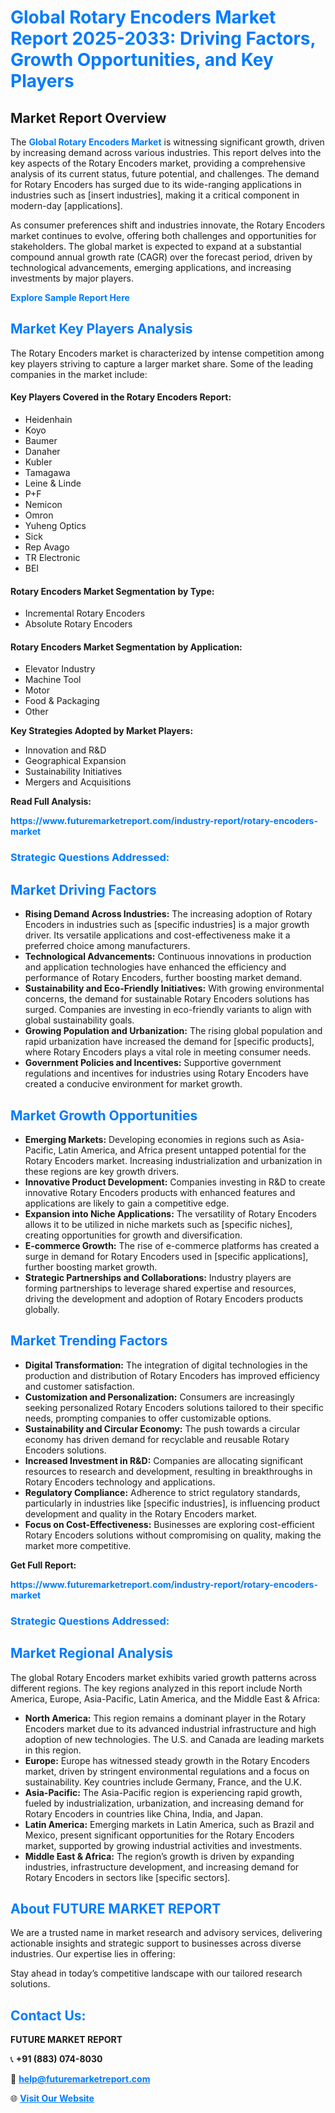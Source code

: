 <h1 style="color: #007BFF;">Global Rotary Encoders Market Report 2025-2033: Driving Factors, Growth Opportunities, and Key Players</h1>

<section id="overview">
<h2>Market Report Overview</h2>
<p>The <a href="https://www.futuremarketreport.com/industry-report/rotary-encoders-market" style="color: #007BFF; text-decoration: none;"><strong>Global Rotary Encoders Market</strong></a> is witnessing significant growth, driven by increasing demand across various industries. This report delves into the key aspects of the Rotary Encoders market, providing a comprehensive analysis of its current status, future potential, and challenges. The demand for Rotary Encoders has surged due to its wide-ranging applications in industries such as [insert industries], making it a critical component in modern-day [applications].</p>
<p>As consumer preferences shift and industries innovate, the Rotary Encoders market continues to evolve, offering both challenges and opportunities for stakeholders. The global market is expected to expand at a substantial compound annual growth rate (CAGR) over the forecast period, driven by technological advancements, emerging applications, and increasing investments by major players.</p>
</section>

<section id="overview">
<p><a href="https://www.futuremarketreport.com/request-sample/reportId=76323" style="color: #007BFF; text-decoration: none;"><strong>Explore Sample Report Here</strong></a></p>
</section>

<section id="key-players">
<h2 style="color: #007BFF;">Market Key Players Analysis</h2>
<p>The Rotary Encoders market is characterized by intense competition among key players striving to capture a larger market share. Some of the leading companies in the market include:</p>
<h4>Key Players Covered in the Rotary Encoders Report:</h4>
<ul><li>Heidenhain</li><li>Koyo</li><li>Baumer</li><li>Danaher</li><li>Kubler</li><li>Tamagawa</li><li>Leine &amp; Linde</li><li>P+F</li><li>Nemicon</li><li>Omron</li><li>Yuheng Optics</li><li>Sick</li><li>Rep Avago</li><li>TR Electronic</li><li>BEI</li></ul>
<h4>Rotary Encoders Market Segmentation by Type:</h4>
<ul><li>Incremental Rotary Encoders</li><li>Absolute Rotary Encoders</li></ul>

<h4>Rotary Encoders Market Segmentation by Application:</h4>
<ul><li>Elevator Industry</li><li>Machine Tool</li><li>Motor</li><li>Food &amp; Packaging</li><li>Other</li></ul>
<p><strong>Key Strategies Adopted by Market Players:</strong></p>
<ul>
<li>Innovation and R&D</li>
<li>Geographical Expansion</li>
<li>Sustainability Initiatives</li>
<li>Mergers and Acquisitions</li>
</ul>
</section>

<section>
<p><strong>Read Full Analysis: </strong></p><a href="https://www.futuremarketreport.com/industry-report/rotary-encoders-market" style="color: #007BFF; text-decoration: none;"><strong>https://www.futuremarketreport.com/industry-report/rotary-encoders-market</strong></a>
<h3 style="color: #007BFF;">Strategic Questions Addressed:</h3>
</section>

<section id="driving-factors">
<h2 style="color: #007BFF;">Market Driving Factors</h2>
<ul>
<li><strong>Rising Demand Across Industries:</strong> The increasing adoption of Rotary Encoders in industries such as [specific industries] is a major growth driver. Its versatile applications and cost-effectiveness make it a preferred choice among manufacturers.</li>
<li><strong>Technological Advancements:</strong> Continuous innovations in production and application technologies have enhanced the efficiency and performance of Rotary Encoders, further boosting market demand.</li>
<li><strong>Sustainability and Eco-Friendly Initiatives:</strong> With growing environmental concerns, the demand for sustainable Rotary Encoders solutions has surged. Companies are investing in eco-friendly variants to align with global sustainability goals.</li>
<li><strong>Growing Population and Urbanization:</strong> The rising global population and rapid urbanization have increased the demand for [specific products], where Rotary Encoders plays a vital role in meeting consumer needs.</li>
<li><strong>Government Policies and Incentives:</strong> Supportive government regulations and incentives for industries using Rotary Encoders have created a conducive environment for market growth.</li>
</ul>
</section>

<section id="growth-opportunities">
<h2 style="color: #007BFF;">Market Growth Opportunities</h2>
<ul>
<li><strong>Emerging Markets:</strong> Developing economies in regions such as Asia-Pacific, Latin America, and Africa present untapped potential for the Rotary Encoders market. Increasing industrialization and urbanization in these regions are key growth drivers.</li>
<li><strong>Innovative Product Development:</strong> Companies investing in R&D to create innovative Rotary Encoders products with enhanced features and applications are likely to gain a competitive edge.</li>
<li><strong>Expansion into Niche Applications:</strong> The versatility of Rotary Encoders allows it to be utilized in niche markets such as [specific niches], creating opportunities for growth and diversification.</li>
<li><strong>E-commerce Growth:</strong> The rise of e-commerce platforms has created a surge in demand for Rotary Encoders used in [specific applications], further boosting market growth.</li>
<li><strong>Strategic Partnerships and Collaborations:</strong> Industry players are forming partnerships to leverage shared expertise and resources, driving the development and adoption of Rotary Encoders products globally.</li>
</ul>
</section>

<section id="trending-factors">
<h2 style="color: #007BFF;">Market Trending Factors</h2>
<ul>
<li><strong>Digital Transformation:</strong> The integration of digital technologies in the production and distribution of Rotary Encoders has improved efficiency and customer satisfaction.</li>
<li><strong>Customization and Personalization:</strong> Consumers are increasingly seeking personalized Rotary Encoders solutions tailored to their specific needs, prompting companies to offer customizable options.</li>
<li><strong>Sustainability and Circular Economy:</strong> The push towards a circular economy has driven demand for recyclable and reusable Rotary Encoders solutions.</li>
<li><strong>Increased Investment in R&D:</strong> Companies are allocating significant resources to research and development, resulting in breakthroughs in Rotary Encoders technology and applications.</li>
<li><strong>Regulatory Compliance:</strong> Adherence to strict regulatory standards, particularly in industries like [specific industries], is influencing product development and quality in the Rotary Encoders market.</li>
<li><strong>Focus on Cost-Effectiveness:</strong> Businesses are exploring cost-efficient Rotary Encoders solutions without compromising on quality, making the market more competitive.</li>
</ul>
</section>

<section>
<p><strong>Get Full Report: </strong></p><a href="https://www.futuremarketreport.com/industry-report/rotary-encoders-market" style="color: #007BFF; text-decoration: none;"><strong>https://www.futuremarketreport.com/industry-report/rotary-encoders-market</strong></a>
<h3 style="color: #007BFF;">Strategic Questions Addressed:</h3>
</section>


<section id="regional-analysis">
<h2 style="color: #007BFF;">Market Regional Analysis</h2>
<p>The global Rotary Encoders market exhibits varied growth patterns across different regions. The key regions analyzed in this report include North America, Europe, Asia-Pacific, Latin America, and the Middle East & Africa:</p>
<ul>
<li><strong>North America:</strong> This region remains a dominant player in the Rotary Encoders market due to its advanced industrial infrastructure and high adoption of new technologies. The U.S. and Canada are leading markets in this region.</li>
<li><strong>Europe:</strong> Europe has witnessed steady growth in the Rotary Encoders market, driven by stringent environmental regulations and a focus on sustainability. Key countries include Germany, France, and the U.K.</li>
<li><strong>Asia-Pacific:</strong> The Asia-Pacific region is experiencing rapid growth, fueled by industrialization, urbanization, and increasing demand for Rotary Encoders in countries like China, India, and Japan.</li>
<li><strong>Latin America:</strong> Emerging markets in Latin America, such as Brazil and Mexico, present significant opportunities for the Rotary Encoders market, supported by growing industrial activities and investments.</li>
<li><strong>Middle East & Africa:</strong> The region’s growth is driven by expanding industries, infrastructure development, and increasing demand for Rotary Encoders in sectors like [specific sectors].</li>
</ul>
</section>

<footer>
<h2 style="color: #007BFF;">About FUTURE MARKET REPORT</h2>
<p>We are a trusted name in market research and advisory services, delivering actionable insights and strategic support to businesses across diverse industries. Our expertise lies in offering:</p>

<p>Stay ahead in today’s competitive landscape with our tailored research solutions.</p>

<h2 style="color: #007BFF;">Contact Us:</h2>
<p><strong>FUTURE MARKET REPORT</strong></p>
<p>📞 <strong>+91 (883) 074-8030</strong></p>
<p>📧 <strong><a href="mailto:help@futuremarketreport.com" style="color: #007BFF;">help@futuremarketreport.com</a></strong></p>
<p>🌐 <strong><a href="https://www.futuremarketreport.com/" style="color: #007BFF;">Visit Our Website</a></strong></p>
</footer>